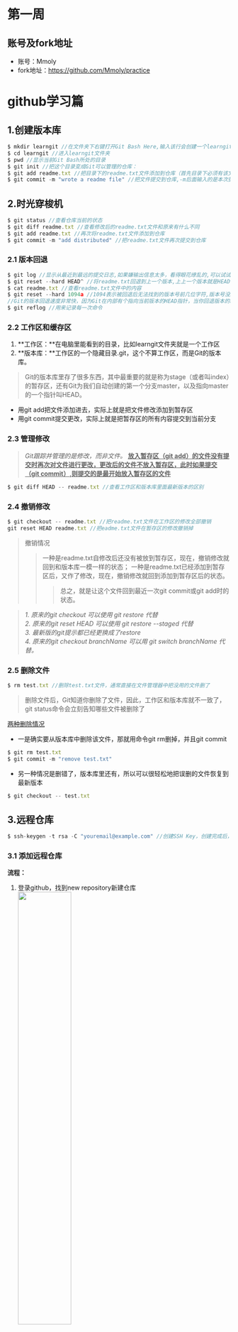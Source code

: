 # 第一周
## 账号及fork地址
* 账号：Mmoly
* fork地址：<https://github.com/Mmoly/practice>

# github学习篇
## 1.创建版本库
```JavaScript
$ mkdir learngit //在文件夹下右键打开Git Bash Here,输入该行会创建一个learngit的文件夹
$ cd learngit //进入learngit文件夹
$ pwd //显示当前Git Bash所处的目录
$ git init //把这个目录变成Git可以管理的仓库：
$ git add readme.txt //把目录下的readme.txt文件添加到仓库（首先目录下必须有该文件,可以多次进行git add,并且一次可以添加多个文件，用空格隔开）
$ git commit -m "wrote a readme file" //把文件提交到仓库,-m后面输入的是本次提交的说明,方便地找到改动记录。
```

## 2.时光穿梭机
```JavaScript
$ git status //查看仓库当前的状态
$ git diff readme.txt //查看修改后的readme.txt文件和原来有什么不同
$ git add readme.txt //再次将readme.txt文件添加到仓库
$ git commit -m "add distributed" //把readme.txt文件再次提交到仓库
```

### 2.1 版本回退
```JavaScript
$ git log //显示从最近到最远的提交日志,如果嫌输出信息太多，看得眼花缭乱的,可以试试加上--pretty=oneline参数
$ git reset --hard HEAD^ //将readme.txt回退到上一个版本,上上一个版本就是HEAD^^,往上100个版本写成HEAD~100（回退以后，当前版本将无法找到）
$ cat readme.txt //查看readme.txt文件中的内容
$ git reset --hard 1094a //1094表示被回退后无法找到的版本号前几位字符,版本号没必要写全,前几位就可以了,Git会自动去找。
//Git的版本回退速度非常快，因为Git在内部有个指向当前版本的HEAD指针，当你回退版本的时候，Git仅仅是把HEAD从指向append GPL
$ git reflog //用来记录每一次命令
```

### 2.2 工作区和缓存区
1. **工作区：**在电脑里能看到的目录，比如learngit文件夹就是一个工作区  
2. **版本库：**工作区的一个隐藏目录.git，这个不算工作区，而是Git的版本库。
>Git的版本库里存了很多东西，其中最重要的就是称为stage（或者叫index）的暂存区，还有Git为我们自动创建的第一个分支master，以及指向master的一个指针叫HEAD。
  + 用git add把文件添加进去，实际上就是把文件修改添加到暂存区
  + 用git commit提交更改，实际上就是把暂存区的所有内容提交到当前分支

### 2.3 管理修改
>*Git跟踪并管理的是修改，而非文件。*
**<u>放入暂存区（git add）的文件没有提交时再次对文件进行更改，更改后的文件不放入暂存区，此时如果提交（git commit）,则提交的是最开始放入暂存区的文件</u>**
```JavaScript
$ git diff HEAD -- readme.txt //查看工作区和版本库里面最新版本的区别
```

### 2.4 撤销修改
```JavaScript
$ git checkout -- readme.txt //把readme.txt文件在工作区的修改全部撤销
git reset HEAD readme.txt //把eadme.txt文件在暂存区的修改撤销掉
```
>撤销情况
>>一种是readme.txt自修改后还没有被放到暂存区，现在，撤销修改就回到和版本库一模一样的状态；
>>一种是readme.txt已经添加到暂存区后，又作了修改，现在，撤销修改就回到添加到暂存区后的状态。
>>>总之，就是让这个文件回到最近一次git commit或git add时的状态。

>*1. 原来的git checkout 可以使用 git restore 代替*  
>*2. 原来的git reset HEAD 可以使用 git restore --staged 代替*  
>*3. 最新版的git提示都已经更换成了restore*  
>*4. 原来的git checkout branchName 可以用 git switch branchName 代替。*

### 2.5 删除文件
```JavaScript
$ rm test.txt //删除test.txt文件，通常直接在文件管理器中把没用的文件删了
```
>删除文件后，Git知道你删除了文件，因此，工作区和版本库就不一致了，git status命令会立刻告知哪些文件被删除了

<u>两种删除情况</u>  
+ 一是确实要从版本库中删除该文件，那就用命令git rm删掉，并且git commit

```JavaScript
$ git rm test.txt
$ git commit -m "remove test.txt"
```

+ 另一种情况是删错了，版本库里还有，所以可以很轻松地把误删的文件恢复到最新版本

```JavaScript
$ git checkout -- test.txt
```

## 3.远程仓库
```JavaScript
$ ssh-keygen -t rsa -C "youremail@example.com" //创建SSH Key，创建完成后，id_rsa是私钥，不能泄露出去，id_rsa.pub是公钥，可以放心地告诉任何人
```

### 3.1 添加远程仓库
**流程：**  
1. 登录github，找到new repository新建仓库<br><img src="./add_warehouse.png" width="50%">
2. 可以从这个仓库克隆出新的仓库，也可以把一个已有的本地仓库与之关联，然后，把本地仓库的内容推送到GitHub仓库。
```JavaScript
$ git remote add origin git@github.com:Mmoly/learngit.git //根据GitHub的提示，在本地的learngit仓库下运行命令,即可将本地仓库与远程仓库相关联
$ git push -u origin master //把本地库的所有内容推送到远程库上
```
>+ 把本地库的内容推送到远程，用git push命令，实际上是把当前分支master推送到远程。
>+ 由于远程库是空的，我们第一次推送master分支时，加上了-u参数，Git不但会把本地的master分支内容推送的远程新的master分支，还会把本地的master分支和远程的master分支关联起来，在以后的推送或者拉取时就可以简化命令。
>>+ 从现在起，只要本地作了提交，就可以通过命令：
**$ git push origin master**
3. 删除远程库
```JavaScript
git remote -v //查看远程库信息
git remote rm <name> //删除远程库(仅仅是删除了与远程库的关联，需要删除远程库必须进入github网站，到后台中进行删除)
```

### 3.2 从远程库克隆
**流程：**  
1. 登录github，找到new repository新建仓库，勾选Add a README file<img src="./add_warehouse_fare.png" width="50%">
2. 使用 git clone 克隆一个本地库
```JavaScript
$ git clone git@github.com:Mmoly/gitskills.git //用命令git clone克隆一个本地库
$ ls //查看当前目录下存在的文件
```

## 4.分支管理
>创建一个属于自己的分支，别人看不到，还继续在原来的分支上正常工作，而你在自己的分支上干活，想提交就提交，直到开发完毕后，再一次性合并到原来的分支上，这样，既安全，又不影响别人工作。

### 4.1 创建与合并分支
```JavaScript
$ git checkout -b dev //创建dev分支，git checkout命令加上-b参数表示创建并切换，相当于以下两条命令：
$ git branch dev
$ git checkout dev

$ git branch //查看当前分支，该命令会列出所有分支，当前分支前面会标一个*号
$ git add readme.txt //在新分支中添加
$ git commit -m "branch test" //在新分支中提交

$ git checkout main //切换回main分支
$ git merge dev //合并dev分支到当前分支
$ git branch -d dev //删除dev分支

//新版
$ git switch -c dev //创建并切换到新的dev分支
$ git switch main //切换到已有的main分支
```

### 4.2 解决冲突
>当两个分支分别对各自分支中的文件进行修改并提交后，Git无法执行“快速合并”（git merge），只能试图把各自的修改合并起来，但这种合并就可能会有冲突
```JavaScript
$ cat README.md //读取文件内容
//修改后重新提交，使两个分支文件呢人变为后一个修改后的当前分支内容（变相去除另外一个分支的指向文件）
$ git add readme.txt 
$ git commit -m "conflict fixed"

$ git log --graph --pretty=oneline --abbrev-commit //带参数的git log也可以看到分支的合并情况
$ git branch -d feature1 //删除feature1分支
```
<img src="./conflict.png" width="50%">
<img src="./conflict_merge.png" width="50%">

### 4.3 分支管理策略
>通常，合并分支时，如果可能，Git会用<u>Fast forward</u>模式，但这种模式下，删除分支后，会丢掉分支信息。  
>如果要强制禁用<u>Fast forward</u>模式，Git就会在merge时生成一个新的commit，这样，从分支历史上就可以看出分支信息

**--no-ff方式的git merge：**
```JavaScript
$ git switch -c dev //创建并切换dev分支
//修改readme.txt文件，并提交一个新的commit：
$ git add readme.txt 
$ git commit -m "add merge"

$ git switch main //切换回main分支
$ git merge --no-ff -m "merge with no-ff" dev //合并dev分支，--no-ff参数表示禁用Fast forward
$ git log --graph --pretty=oneline --abbrev-commit //查看历史分支
```
<img src="./no-ff.png" width="50%">

>分支策略
>>在实际开发中，应该按照几个基本原则进行分支管理：
>>>1. 首先，master分支应该是非常稳定的，也就是仅用来发布新版本，平时不能在上面干活；
>>>2. 那在哪干活呢？干活都在dev分支上，也就是说，dev分支是不稳定的，到某个时候，比如1.0版本发布时，再把dev分支合并到master上，在master分支发布1.0版本；
>>>3. 你和你的小伙伴们每个人都在dev分支上干活，每个人都有自己的分支，时不时地往dev分支上合并就可以了。

### 4.4 Bug分支（多分支的合并处理）
```JavaScript
$ git stash //当前工作现场“储藏”起来，等以后恢复现场后继续工作（用于创建多个分支）

//确定要在哪个分支上修复bug，假定需要在master分支上修复，就从master创建临时分支:
$ git checkout master
//修复完成后，切换到master分支，并完成合并，最后删除用于修复bug的分支
$ git switch master
$ git merge --no-ff -m "merged bug fix 101" issue-101

$ git switch dev //切换回原来dev的分支
$ git stash list //查看储藏的工作现场
```
**<u>两种恢复方式</u>**
```JavaScript
$ git stash apply //恢复后，stash内容并不删除
$ git stash drop //删除stash内容

$ git stash apply //恢复后，stash内容并不删除
```
>多次stash，恢复的时候，先用<u>git stash list</u>查看，然后恢复指定的stash，用命令：<u>$ git stash apply stash@{0}</u>

+ 当前分支也会存在主分支的bug，在解决主分支bug时无需将整个主分支进行merge，方法：
>把4c805e2 fix bug 101这个bug分支提交所做的修改“复制”到dev分支
```JavaScript
$ git cherry-pick 4c805e2 //该git操作会使dev分支自动提交(commit)一次
```

### 4.5 强制删除还未合并的分支
```JavaScript
$ git branch -D feature-vulcan //强制删除 feature-vulcan 分支
```

### 4.6 多人协作
```JavaScript
$ git remote //查看远程库的信息
$ git remote -v //显示更详细的远程库信息
```

1. 推送分支：把该分支上的所有本地提交推送到远程库
```JavaScript
$ git push origin main //推送main分支到远程库，推送时，要指定本地分支
$ git push origin dev //推送dev分支到远程库
```
2. 抓取分支
```JavaScript
//另一个直接创建远端dev到本地的
$ git checkout -b dev origin/dev //创建本地dev分支，创建远程origin的dev分支到本地
$ git push origin dev //把dev分支push到远程

//最开始创建远端一级目录origin为本地main的
$ git branch --set-upstream-to=origin/dev dev //设置dev和origin/dev的链接
$ git pull //把最新的提交从origin/dev抓下来
```

### 4.7 Rebase
>把分叉的提交历史“整理”成一条直线，看上去更直观。缺点是本地的分叉提交已经被修改过了。
```JavaScript
$ git rebase
```

## 5.标签
>版本库的一个快照，是一个让人容易记住的有意义的名字，方便查找版本库

### 5.1 创建标签
>创建的标签都只存储在本地，不会自动推送到远程
**流程：**
1. 切换到需要打标签的分支上：
```JavaScript
$ git branch //查看当前仓库所具有的分支
$ git checkout main //切换到main分支
```

2. 为当前分支打一个新标签
```JavaScript
$ git tag v1.0 //将当前分支的当前版本标记为v1.0
$ git tag //查看当前分支的所有标签

$ git log --pretty=oneline --abbrev-commit //查看历史提交的commit id
$ git tag v0.9 f52c633 //将id为f52c633的commit版本号标记为v0.9
$ git tag -a v0.1 -m "version 0.1 released" 1094adb //创建带有说明的标签，用-a指定标签名，-m指定说明文字
$ git show v0.1 //查看标签为v0.1版本的说明文字
```
>注意：标签总是和某个commit挂钩。如果这个commit既出现在master分支，又出现在dev分支，那么在这两个分支上都可以看到这个标签。

### 5.2 操作标签
```JavaScript
$ git tag -d v0.1 //删除标签名为v0.1的版本的标签名,创建的标签都只存储在本地，不会自动推送到远程。所以，打错的标签可以在本地安全删除。

//推送
$ git push origin v1.0 //推送某个标签到远程
$ git push origin --tags //一次性推送全部尚未推送到远程的本地标签


//删除已推送到远程的远程标签
  //1.先从本地删除
  $ git tag -d v0.9
  //2.再从远程删除
  $ git push origin :refs/tags/v0.9
```


## 学习地址
* 学习地址：<https://www.liaoxuefeng.com/wiki/896043488029600/>